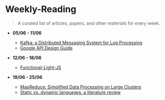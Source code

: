 # Weekly-Reading
> A curated list of articles, papers, and other materials for every week.

- **05/06 - 11/06**
  - [Kafka: a Distributed Messaging System for Log Processing](http://notes.stephenholiday.com/Kafka.pdf)
  - [Google API Design Guide](https://cloud.google.com/apis/design/)

- **12/06 - 18/06**
  - [Functional-Light-JS](https://github.com/getify/Functional-Light-JS)

- **19/06 - 25/06**
  - [MapReduce: Simplified Data Processing on Large Clusters](https://static.googleusercontent.com/media/research.google.com/en//archive/mapreduce-osdi04.pdf)
  - [Static vs. dynamic languages: a literature review](https://danluu.com/empirical-pl/)
